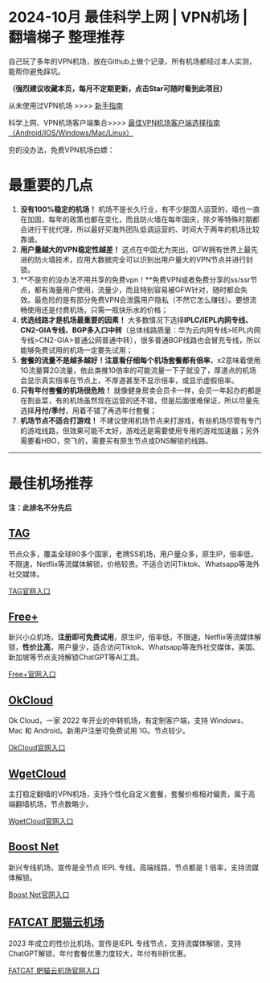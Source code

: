 # 2024-10月 最佳科学上网 | VPN机场 | 翻墙梯子 整理推荐

自己玩了多年的VPN机场，放在Github上做个记录，所有机场都经过本人实测，能帮你避免踩坑。

**（强烈建议收藏本页，每月不定期更新，点击Star可随时看到此项目）**

从未使用过VPN机场 >>>> [新手指南](https://github.com/airport755/Best-VPN-Node/blob/main/%E6%96%B0%E6%89%8B%E6%8C%87%E5%8D%97.MD)

科学上网、VPN机场客户端集合>>>> [最佳VPN机场客户端选择指南（Android/IOS/Windows/Mac/Linux）](https://github.com/airport755/Best-VPN-Node/blob/main/%E6%9C%80%E4%BD%B3VPN%E6%9C%BA%E5%9C%BA%E5%AE%A2%E6%88%B7%E7%AB%AF%E9%80%89%E6%8B%A9%E6%8C%87%E5%8D%97.md)

穷的没办法，免费VPN机场白嫖：

# 最重要的几点

1. **没有100%稳定的机场！** 机场不是长久行业，有不少是国人运营的，墙也一直在加固，每年的政策也都在变化，而且防火墙在每年国庆，除夕等特殊时期都会进行干扰代理，所以最好买海外团队低调运营的、时间大于两年的机场比较靠谱。
2. **用户量越大的VPN稳定性越差！** 这点在中国尤为突出，GFW拥有世界上最先进的防火墙技术，应用大数据完全可以识别出用户量大的VPN节点并进行封锁。
3. **不是穷的没办法不用共享的免费vpn！**免费VPN或者免费分享的ss/ssr节点，都有海量用户使用，流量少，而且特别容易被GFW针对，随时都会失效。最危险的是有部分免费VPN会泄露用户隐私（不然它怎么赚钱）。要想流畅使用还是付费机场，只需一瓶快乐水的价格；
4. **优选线路才是机场最重要的因素！** 大多数情况下选择**IPLC/IEPL内网专线、CN2-GIA专线、BGP多入口中转**（总体线路质量：华为云内网专线>IEPL内网专线>CN2-GIA>普通公网普通中转），很多普通BGP线路也会冒充专线，所以能够免费试用的机场一定要先试用；
5. **套餐的流量不是越多越好！**注意看仔细每个机场套餐都有**倍率**，x2意味着使用1G流量算2G流量，依此类推10倍率的可能流量一下子就没了，厚道点的机场会显示真实倍率在节点上，不厚道甚至不显示倍率，或显示虚假倍率。
6. **只有年付套餐的机场很危险！** 就像健身房卖会员卡一样，会员一年起办的都是在割韭菜，有的机场虽然现在运营的还不错，但是后面很难保证，所以尽量先选择**月付/季付**，用着不错了再选年付套餐；
7. **机场节点不适合打游戏！** 不建议使用机场节点来打游戏，有些机场尽管有专门的游戏线路，但效果可能不太好，游戏还是需要使用专用的游戏加速器；另外需要看HBO，奈飞的，需要买有原生节点或DNS解锁的线路。

---

# 最佳机场推荐

**注：此排名不分先后**

## [TAG](https://tagss05.pro/#/auth/pLR2KRjB)

节点众多，覆盖全球80多个国家，老牌SS机场，用户量众多，原生IP，倍率低，不限速，Netflix等流媒体解锁，价格较贵。不适合访问Tiktok、Whatsapp等海外社交媒体。

[TAG官网入口](https://tagss05.pro/#/auth/pLR2KRjB)

## [Free+](https://freeplus.top/)

新兴小众机场，**注册即可免费试用**，原生IP，倍率低，不限速，Netflix等流媒体解锁，**性价比高**，用户量少，适合访问Tiktok、Whatsapp等海外社交媒体，美国、新加坡等节点支持解锁ChatGPT等AI工具。

[Free+官网入口](https://freeplus.top/)

## [OkCloud](https://okokcloud.net/index.php#/register?code=Dij8yDo2)

Ok Cloud，一家 2022 年开业的中转机场，有定制客户端，支持 Windows、Mac 和 Android。新用户注册可免费试用 1G。节点较少。

[OkCloud官网入口](https://okokcloud.net/index.php#/register?code=Dij8yDo2)

## [WgetCloud](https://invite.wgetcloud.ltd/auth/register?code=bULgnh)

主打稳定翻墙的VPN机场，支持个性化自定义套餐，套餐价格相对偏贵，属于高端翻墙机场，节点数略少。

[WgetCloud官网入口](https://invite.wgetcloud.ltd/auth/register?code=bULgnh)

## [Boost Net](https://boostnet1.com)

新兴专线机场，宣传是全节点 IEPL 专线，高端线路，节点都是 1 倍率，支持流媒体解锁。

[Boost Net官网入口](https://boostnet1.com)

## [FATCAT 肥猫云机场](https://ca02.fcvipaff.pro/)

2023 年成立的性价比机场，宣传是IEPL 专线节点，支持流媒体解锁，支持ChatGPT解锁，年付套餐优惠力度较大，年付有8折优惠。

[FATCAT 肥猫云机场官网入口](https://ca02.fcvipaff.pro/)
